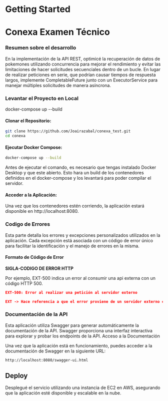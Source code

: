 # Getting Started

# Conexa Examen Técnico

### Resumen sobre el desarrollo

En la implementación de la API REST, optimicé la recuperación de datos de pokemones utilizando concurrencia para mejorar el rendimiento y evitar las limitaciones de hacer solicitudes secuenciales dentro de un bucle. En lugar de realizar peticiones en serie, que podrían causar tiempos de respuesta largos, implemente CompletableFuture junto con un ExecutorService para manejar múltiples solicitudes de manera asíncrona.

### Levantar el Proyecto en Local

docker-compose up --build

#### Clonar el Repositorio:

```bash
git clone https://github.com/Joairazabal/conexa_test.git
cd conexa
```

#### Ejecutar Docker Compose:

```bash
docker-compose up --build
```

Antes de ejecutar el comando, es necesario que tengas instalado Docker Desktop y que este abierto. Esto hara un build de
los contenedores definidos en el docker-compose y los levantará para poder compilar el servidor.

#### Acceder a la Aplicación:

Una vez que los contenedores estén corriendo, la aplicación estará disponible en http://localhost:8080.

### Codigo de Errores

Esta parte detalla los errores y excepciones personalizados utilizados en la aplicación. Cada excepción está asociada
con un código de error único para facilitar la identificación y el manejo de errores en la misma.

#### Formato de Código de Error

**SIGLA-CODIGO DE ERROR HTTP**

Por ejemplo, EXT-500 indica un error al consumir una api externa con un código HTTP 500.

```json
EXT-500: Error al realizar una petición al servidor externo

EXT -> Hace referencia a que el error proviene de un servidor externo en este caso pokeapi, despues de las siglas EXT- puede ser cualquier codigo de error http.

```

### Documentación de la API

Esta aplicación utiliza Swagger para generar automáticamente la documentación de la API. Swagger proporciona una
interfaz interactiva para explorar y probar los endpoints de la API.
Acceso a la Documentación

Una vez que la aplicación está en funcionamiento, puedes acceder a la documentación de Swagger en la siguiente URL:

```bash
http://localhost:8080/swagger-ui.html
```

## Deploy

Desplegué el servicio utilizando una instancia de EC2 en AWS, asegurando que la aplicación esté disponible y escalable en la nube.
